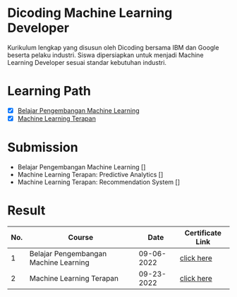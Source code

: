 # Dicoding Machine Learning Developer
Kurikulum lengkap yang disusun oleh Dicoding bersama IBM dan Google beserta pelaku industri. Siswa dipersiapkan untuk menjadi Machine Learning Developer sesuai standar kebutuhan industri.

# Learning Path

- [x] [Belajar Pengembangan Machine Learning](https://www.dicoding.com/academies/185)
- [x] [Machine Learning Terapan](https://www.dicoding.com/academies/319)

# Submission 
* Belajar Pengembangan Machine Learning [[<click here>]](https://github.com/alfkri/dicoding-machine-learning/tree/Pengembangan-Machine-Learning)
* Machine Learning Terapan: Predictive Analytics [[<click here>]](https://github.com/alfkri/dicoding-machine-learning/tree/MLT-Predictive_Analytics)
* Machine Learning Terapan: Recommendation System [[<click here>]](https://github.com/alfkri/dicoding-machine-learning/tree/MLT-Recommendation_System)


# Result
| **No.** |              **Course**                     | **Date**    |  **Certificate Link**  |
----------| --------------------------------------------|-------------|------------------------|
| 1       | Belajar Pengembangan Machine Learning       | 09-06-2022  | [click here](https://www.dicoding.com/certificates/MEPJE1Y04X3V)|
| 2       | Machine Learning Terapan                    | 09-23-2022  | [click here](https://www.dicoding.com/certificates/EYX42WW9WZDL)|


